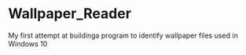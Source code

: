 # Wallpaper_Reader
My first attempt at buildinga program to identify wallpaper files used in Windows 10
